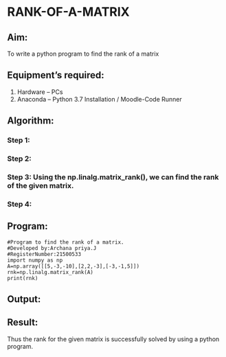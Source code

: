 # RANK-OF-A-MATRIX
## Aim:
To write a python program to find the rank of a matrix
## Equipment’s required:
1. 	Hardware – PCs
2. 	Anaconda – Python 3.7 Installation / Moodle-Code Runner
## Algorithm:
### Step 1: 
### Step 2: 
### Step 3: Using the np.linalg.matrix_rank(), we can find the rank of the given matrix.
### Step 4: 
## Program:
```
#Program to find the rank of a matrix.
#Developed by:Archana priya.J
#RegisterNumber:21500533
import numpy as np
A=np.array([[5,-3,-10],[2,2,-3],[-3,-1,5]])
rnk=np.linalg.matrix_rank(A)
print(rnk)
```
## Output:

## Result:
Thus the rank for the given matrix is successfully solved by  using a python program.

